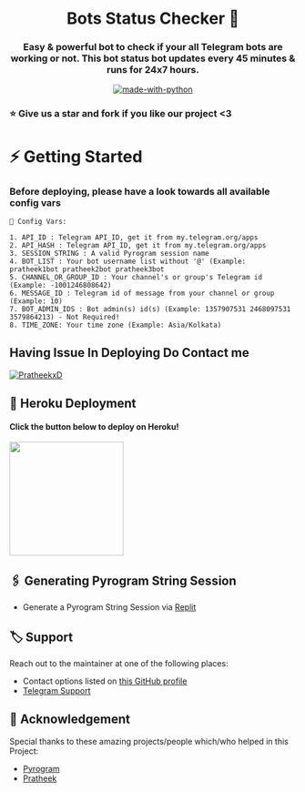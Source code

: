 <h1 align= center>Bots Status Checker 🤖</h1>
<h3 align = center>Easy & powerful bot to check if your all Telegram bots are working or not. This bot status bot updates every 45 minutes & runs for 24x7 hours.</h3>
<p align="center">
<a href="https://python.org"><img src="http://forthebadge.com/images/badges/made-with-python.svg" alt="made-with-python"></a>

### ⭐ Give us a star and fork if you like our project <3

# ⚡️ Getting Started

### Before deploying, please have a look towards all available config vars

```console
📝 Config Vars:

1. API_ID : Telegram API_ID, get it from my.telegram.org/apps
2. API_HASH : Telegram API_ID, get it from my.telegram.org/apps
3. SESSION_STRING : A valid Pyrogram session name
4. BOT_LIST : Your bot username list without '@' (Example: pratheek1bot pratheek2bot pratheek3bot
5. CHANNEL_OR_GROUP_ID : Your channel's or group's Telegram id (Example: -1001246808642)
6. MESSAGE_ID : Telegram id of message from your channel or group (Example: 10)
7. BOT_ADMIN_IDS : Bot admin(s) id(s) (Example: 1357907531 2468097531 3579864213) - Not Required!
8. TIME_ZONE: Your time zone (Example: Asia/Kolkata)
```

## Having Issue In Deploying Do Contact me

[![PratheekxD](https://img.shields.io/static/v1?label=Contact&message=Pratheek%20xD&color=blueviolet&style=for-the-badge&logo=telegram&logoColor=violet)](https://telegram.me/pratheek06)
 
## 🚀 Heroku Deployment

<h4>Click the button below to deploy on Heroku!</h4>    
<a href="https://heroku.com/deploy?template=https://github.com/Agunivers7/Bot-Status-Checker"><img src="https://img.shields.io/badge/Deploy%20To%20Heroku-blueviolet?style=for-the-badge&logo=heroku" width="200""/></a>

## 🖇 Generating Pyrogram String Session

- Generate a Pyrogram String Session via [Replit](https://replit.com/@dashezup/generate-pyrogram-session-string)

## 🏷 Support

Reach out to the maintainer at one of the following places:

- Contact options listed on [this GitHub profile](https://github.com/PratheekXD)
- [Telegram Support](https://t.me/Shizuka_Support)

## 📑 Acknowledgement

Special thanks to these amazing projects/people which/who helped in this Project:

- [Pyrogram](https://github.com/pyrogram/pyrogram)
- [Pratheek](https://github.com/PratheekXD)
